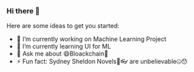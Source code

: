 ### Hi there 👋

<!-- **ApoorvaSinha/ApoorvaSinha** is a ✨ _special_ ✨ repository because its `README.md` (this file) appears on your GitHub profile.-->

Here are some ideas to get you started:

- 🔭 I’m currently working on Machine Learning Project
- 🌱 I’m currently learning UI for ML
- 💬 Ask me about 😄Bloackchain🔐
- ⚡ Fun fact: Sydney Sheldon Novels📙👓 are unbelievable🤐😯
